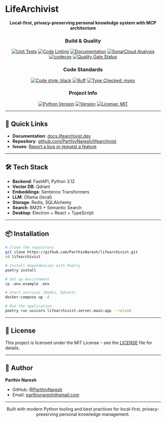 # LifeArchivist

<div align="center">

**Local-first, privacy-preserving personal knowledge system with MCP architecture**

### Build & Quality

[![Unit Tests](https://github.com/ParthivNaresh/lifearchivist/actions/workflows/test-unit.yml/badge.svg)](https://github.com/ParthivNaresh/lifearchivist/actions/workflows/test-unit.yml)
[![Code Linting](https://github.com/ParthivNaresh/lifearchivist/actions/workflows/lint.yml/badge.svg)](https://github.com/ParthivNaresh/lifearchivist/actions/workflows/lint.yml)
[![Documentation](https://github.com/ParthivNaresh/lifearchivist/actions/workflows/docs.yml/badge.svg)](https://github.com/ParthivNaresh/lifearchivist/actions/workflows/docs.yml)
[![SonarCloud Analysis](https://github.com/ParthivNaresh/lifearchivist/actions/workflows/sonarqube.yml/badge.svg)](https://github.com/ParthivNaresh/lifearchivist/actions/workflows/sonarqube.yml)
[![codecov](https://codecov.io/gh/ParthivNaresh/lifearchivist/branch/main/graph/badge.svg)](https://codecov.io/gh/ParthivNaresh/lifearchivist)
[![Quality Gate Status](https://sonarcloud.io/api/project_badges/measure?project=ParthivNaresh_lifearchivist&metric=alert_status)](https://sonarcloud.io/summary/new_code?id=ParthivNaresh_lifearchivist)

### Code Standards

[![Code style: black](https://img.shields.io/badge/code%20style-black-000000.svg)](https://github.com/psf/black)
[![Ruff](https://img.shields.io/endpoint?url=https://raw.githubusercontent.com/astral-sh/ruff/main/assets/badge/v2.json)](https://github.com/astral-sh/ruff)
[![Type Checked: mypy](https://img.shields.io/badge/type%20checked-mypy-blue.svg)](http://mypy-lang.org/)

### Project Info

[![Python Version](https://img.shields.io/badge/python-3.12-blue.svg)](https://www.python.org/downloads/)
[![Version](https://img.shields.io/badge/version-0.1.0-blue.svg)](https://github.com/ParthivNaresh/lifearchivist/releases)
[![License: MIT](https://img.shields.io/badge/License-MIT-yellow.svg)](https://opensource.org/licenses/MIT)

</div>

---

## 🚀 Quick Links

- **Documentation**: [docs.lifearchivist.dev](https://docs.lifearchivist.dev)
- **Repository**: [github.com/ParthivNaresh/lifearchivist](https://github.com/ParthivNaresh/lifearchivist)
- **Issues**: [Report a bug or request a feature](https://github.com/ParthivNaresh/lifearchivist/issues)

---

## 🛠️ Tech Stack

- **Backend**: FastAPI, Python 3.12
- **Vector DB**: Qdrant
- **Embeddings**: Sentence Transformers
- **LLM**: Ollama (local)
- **Storage**: Redis, SQLAlchemy
- **Search**: BM25 + Semantic Search
- **Desktop**: Electron + React + TypeScript

---

## 📦 Installation

```bash
# Clone the repository
git clone https://github.com/ParthivNaresh/lifearchivist.git
cd lifearchivist

# Install dependencies with Poetry
poetry install

# Set up environment
cp .env.example .env

# Start services (Redis, Qdrant)
docker-compose up -d

# Run the application
poetry run uvicorn lifearchivist.server.main:app --reload
```

---

## 📄 License

This project is licensed under the MIT License - see the [LICENSE](LICENSE) file for details.

---

## 👤 Author

**Parthiv Naresh**
- GitHub: [@ParthivNaresh](https://github.com/ParthivNaresh)
- Email: parthivnaresh@gmail.com

---

<div align="center">

Built with modern Python tooling and best practices for local-first, privacy-preserving personal knowledge management.

</div>
